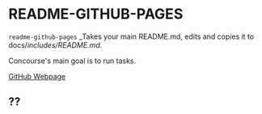 # README-GITHUB-PAGES

`readme-github-pages` _Takes your main README.md,
edits and copies it to docs/_includes/README.md._


Concourse's main goal is to run tasks.

[GitHub Webpage](https://jeffdecola.github.io/my-concourse-ci-tasks/)

## ??